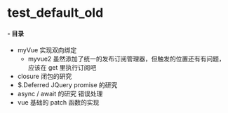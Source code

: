 # test_default_old
#### - 目录
- myVue 实现双向绑定
  - myvue2 虽然添加了统一的发布订阅管理器，但触发的位置还有有问题，应该在 get 里执行订阅吧
- closure 闭包的研究
- $.Deferred JQuery promise 的研究
- async / await 的研究 错误处理
- vue 基础的 patch 函数的实现